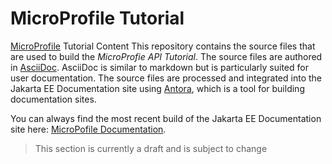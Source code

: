 # MicroProfile Tutorial
[MicroProfile](https://microprofile.io/) Tutorial Content
This repository contains the source files that are used to build the _MicroProfie API Tutorial_. The source files are authored in [AsciiDoc](https://asciidoc.org/). AsciiDoc is similar to markdown but is particularly suited for user documentation. The source files are processed and integrated into the Jakarta EE Documentation site using [Antora](https://antora.org/), which is a tool for building documentation sites.

You can always find the most recent build of the Jakarta EE Documentation site here: 
[MicroPofile Documentation](https://microprofile.github.io/microprofile-documentation/microprofile-tutorial/current/index.html). 
> This section is currently a draft and is subject to change
